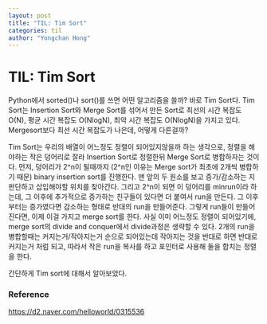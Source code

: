 ```yaml
---
layout: post
title: "TIL: Tim Sort"
categories: til
author: "Yongchan Hong"
---
```


# TIL: Tim Sort
Python에서 sorted()나 sort()를 쓰면 어떤 알고리즘을 쓸까? 바로 Tim Sort다. Tim Sort는 Insertion Sort와 Merge Sort를 섞어서 만든 Sort로 최선의 시간 복잡도 O(N), 평균 시간 복잡도 O(NlogN), 최악 시간 복잡도 O(NlogN)을 가지고 있다. Mergesort보다 최선 시간 복잡도가 나은데, 어떻게 다른걸까?

Tim Sort는 우리의 배열이 어느정도 정렬이 되어있지않을까 하는 생각으로, 정렬을 해야하는 작은 덩어리로 잘라 Insertion Sort로 정렬한뒤 Merge Sort로 병합하자는 것이다. 먼저, 덩어리가 2^n이 될때까지 (2^n인 이유는 Merge sort가 최초에 2개씩 병합하기 때문) binary insertion sort를 진행한다. 맨 앞의 두 원소를 보고 증가/감소하는 지 판단하고 삽입해야할 위치를 찾아간다. 그리고 2^n이 되면 이 덩어리를 minrun이라 하는데, 그 이후에 추가적으로 증가하는 친구들이 있다면 더 붙여서 run을 만든다. 그 이후부터는 증가였다면 감소하는 형태로 반대의 run을 만들어준다. 그렇게 run들이 만들어진다면, 이제 이걸 가지고 merge sort를 한다. 사실 이미 어느정도 정렬이 되어있기에, merge sort의 divide and conquer에서 divide과정은 생략할 수 있다. 2개의 run을 병합할때는 커지는거/작아지는거 순으로 되어있는데 작아지는 것을 반대로 하면 반대로 커지는거 처럼 되고, 따라서 작은 run을 복사를 하고 포인터로 사용해 둘을 합치는 정렬을 한다. 

간단하게 Tim sort에 대해서 알아보았다. 

### Reference
https://d2.naver.com/helloworld/0315536
